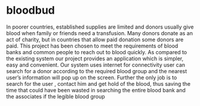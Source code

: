 # bloodbud
In poorer countries, established supplies are limited and donors usually give blood when family or friends need a transfusion. Many donors donate as an act of charity, but in countries that allow paid donation some donors are paid. This project has been chosen to meet the requirements of blood banks and common people to reach out to blood quickly. As compared to the existing system our project provides an application which is simpler, easy and convenient. Our system uses internet for connectivity user can search for a donor according to the required blood group and the nearest user’s information will pop up on the screen. Further the only job is to search for the user , contact him and get hold of the blood, thus saving the time that could have been wasted in searching the entire blood bank and the associates if the legible blood group 
